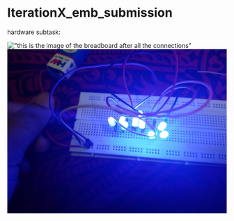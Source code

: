 # IterationX_emb_submission

hardware subtask:

!["this is the image of the breadboard after all the connections"](https://github.com/deepakachu5114/IterationX_emb_submission/blob/master/pics_hardware/breadboard.jpg)
!["this is the image of the continuity checker"](https://github.com/deepakachu5114/IterationX_emb_submission/blob/master/pics_hardware/continuity_checker.jpg)
